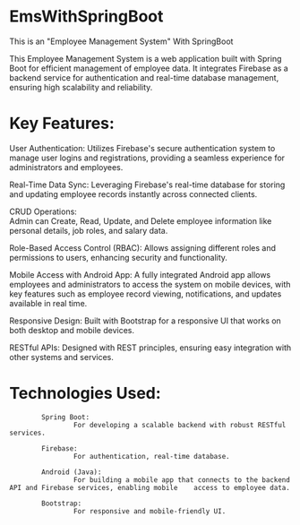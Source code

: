 # EmsWithSpringBoot
This is an "Employee Management System" With SpringBoot

This Employee Management System is a web application built with Spring Boot for efficient management of employee data. It integrates Firebase as a backend service for authentication and real-time database management, ensuring high scalability and reliability.

#  Key Features:

User Authentication: 
            Utilizes Firebase's secure authentication system to manage user logins and registrations, providing a seamless experience for administrators and employees.
                    
Real-Time Data Sync:
            Leveraging Firebase's real-time database for storing and updating employee records instantly across connected clients.

CRUD Operations:   
            Admin can Create, Read, Update, and Delete employee information like personal details, job roles, and salary data.

Role-Based Access Control (RBAC):
            Allows assigning different roles and permissions to users, enhancing security and functionality.

Mobile Access with Android App: 
            A fully integrated Android app allows employees and administrators to access the system on mobile devices, with key features such as employee record viewing, notifications, and updates available in real time.

Responsive Design:
            Built with Bootstrap for a responsive UI that works on both desktop and mobile devices.

RESTful APIs:
            Designed with REST principles, ensuring easy integration with other systems and services.

# Technologies Used:
            Spring Boot: 
                    For developing a scalable backend with robust RESTful services.

            Firebase:
                    For authentication, real-time database.
            
            Android (Java):
                    For building a mobile app that connects to the backend API and Firebase services, enabling mobile    access to employee data.

            Bootstrap: 
                    For responsive and mobile-friendly UI.
